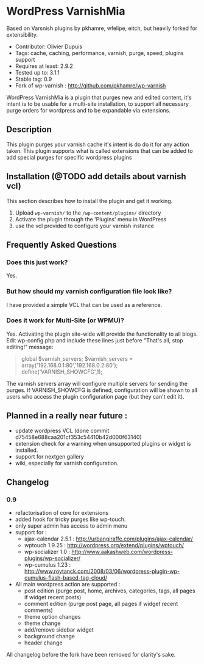 WordPress VarnishMia
====================

Based on Varsnish plugins by pkhamre, wfelipe, eitch, but heavily forked for extensibility.

* Contributor: Olivier Dupuis
* Tags: cache, caching, performance, varnish, purge, speed, plugins support
* Requires at least: 2.9.2
* Tested up to: 3.1.1
* Stable tag: 0.9
* Fork of wp-varnish : http://github.com/pkhamre/wp-varnish

WordPress VarnishMia is a plugin that purges new and edited content, it's intent is to be usable for a multi-site installation, to support all necessary purge orders for wordpress and to be expandable via extensions.

Description
-----------

This plugin purges your varnish cache it's intent is do do it for any action taken. This plugin supports what is called extensions that can be added to add special purges for specific wordpress plugins
 
Installation (@TODO add details about varnish vcl)
------------

This section describes how to install the plugin and get it working.

1. Upload `wp-varnish/` to the `/wp-content/plugins/` directory
2. Activate the plugin through the 'Plugins' menu in WordPress
3. use the vcl provided to configure your varnish instance

Frequently Asked Questions 
--------------------------

### Does this just work?

Yes.

### But how should my varnish configuration file look like?

I have provided a simple VCL that can be used as a reference.

### Does it work for Multi-Site (or WPMU)?

Yes. Activating the plugin site-wide will provide the functionality to all
blogs. Edit wp-config.php and
include these lines just before "That's all, stop editing!" message:

> global $varnish_servers;
> $varnish_servers = array('192.168.0.1:80','192.168.0.2:80');
> define('VARNISH_SHOWCFG',1);

The varnish servers array will configure multiple servers for sending the
purges. If VARNISH_SHOWCFG is defined, configuration will be shown to all
users who access the plugin configuration page (but they can't edit it).

Planned in a really near future :
---------------------------------
  - update wordpress VCL (done commit d75458e688caa201cf353c54410b42d000f63140)
  - extension check for a warning when unsupported plugins or widget is installed.
  - support for nextgen gallery
  - wiki, especially for varnish configuration.

Changelog
---------

### 0.9
* refactorisation of core for extensions
* added hook for tricky purges like wp-touch.
* only super admin has access to admin menu
* support for :
  - ajax-calendar 2.5.1 : http://urbangiraffe.com/plugins/ajax-calendar/
  - wptouch 1.9.25 : http://wordpress.org/extend/plugins/wptouch/
  - wp-socializer 1.0 : http://www.aakashweb.com/wordpress-plugins/wp-socializer/
  - wp-cumulus 1.23 : http://www.roytanck.com/2008/03/06/wordpress-plugin-wp-cumulus-flash-based-tag-cloud/
* All main wordpress action are supported :
  - post edition (purge post, home, archives, categories, tags, all pages if widget recent posts)
  - comment edition (purge post page, all pages if widget recent comments)
  - theme option changes
  - theme change
  - add/remove sidebar widget
  - background change
  - header change

All changelog before the fork have been removed for clarity's sake.